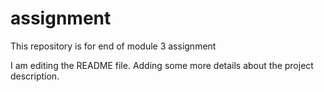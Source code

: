 # assignment
This repository is for end of module 3 assignment


I am editing the README file. Adding some more details about the project description.
